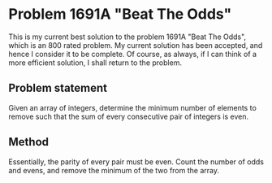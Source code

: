 # Problem 1691A "Beat The Odds"
This is my current best solution to the problem 1691A "Beat The Odds", which is an 800 rated problem. My current solution has been accepted, and hence I consider it to be complete. Of course, as always, if I can think of a more efficient solution, I shall return to the problem. 

## Problem statement
Given an array of integers, determine the minimum number of elements to remove such that the sum of every consecutive pair of integers is even.

## Method
Essentially, the parity of every pair must be even. Count the number of odds and evens, and remove the minimum of the two from the array.